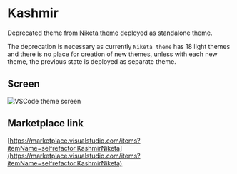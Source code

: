 # Kashmir

Deprecated theme from [Niketa theme](https://marketplace.visualstudio.com/items?itemName=selfrefactor.Niketa-theme) deployed as standalone theme.

The deprecation is necessary as currently `Niketa theme` has 18 light themes and there is no place for creation of new themes, unless with each new theme, the previous state is deployed as separate theme.

## Screen

![VSCode theme screen](https://github.com/selfrefactor/niketa-themes/blob/master/packages/kashmir/theme/brave.love.png?raw=true)

## Marketplace link

[https://marketplace.visualstudio.com/items?itemName=selfrefactor.KashmirNiketa](https://marketplace.visualstudio.com/items?itemName=selfrefactor.KashmirNiketa)